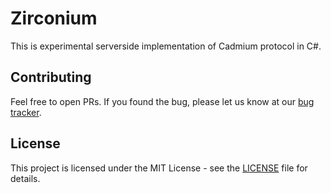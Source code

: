 # Zirconium

This is experimental serverside implementation of Cadmium protocol in C#.

## Contributing

Feel free to open PRs. If you found the bug, please let us know at our [bug tracker](https://github.com/cadmium-im/zirconium-sharp/issues).

## License

This project is licensed under the MIT License - see the [LICENSE](LICENSE) file for details.
